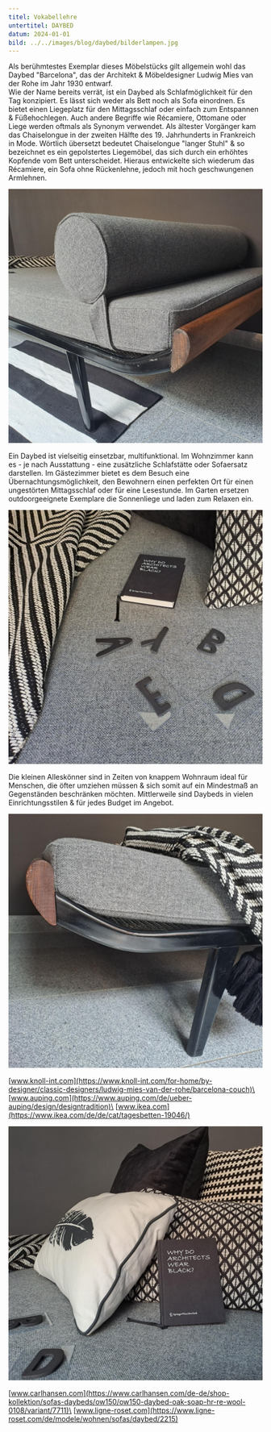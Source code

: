 ```yaml
---
titel: Vokabellehre
untertitel: DAYBED
datum: 2024-01-01
bild: ../../images/blog/daybed/bilderlampen.jpg
---
```


Als berühmtestes Exemplar dieses Möbelstücks gilt allgemein wohl das Daybed "Barcelona", das der Architekt & Möbeldesigner Ludwig Mies van der Rohe im Jahr 1930 entwarf.\
Wie der Name bereits verrät, ist ein Daybed als Schlafmöglichkeit für den Tag konzipiert. Es lässt sich weder als Bett noch als Sofa einordnen. Es bietet einen Liegeplatz für den Mittagsschlaf oder einfach zum Entspannen & Füßehochlegen. Auch andere Begriffe wie Récamiere, Ottomane oder Liege werden oftmals als Synonym verwendet. Als ältester Vorgänger kam das Chaiselongue in der zweiten Hälfte des 19. Jahrhunderts in Frankreich in Mode. Wörtlich übersetzt bedeutet Chaiselongue "langer Stuhl" & so bezeichnet es ein gepolstertes Liegemöbel, das sich durch ein erhöhtes Kopfende vom Bett unterscheidet. Hieraus entwickelte sich wiederum das Récamiere, ein Sofa ohne Rückenlehne, jedoch mit hoch geschwungenen Armlehnen.

![Kopfende](../../images/blog/daybed/kopfende.jpg)

Ein Daybed ist vielseitig einsetzbar, multifunktional.
Im Wohnzimmer kann es - je nach Ausstattung - eine zusätzliche Schlafstätte oder Sofaersatz darstellen. Im Gästezimmer bietet es dem Besuch eine Übernachtungsmöglichkeit, den Bewohnern einen perfekten Ort für einen ungestörten Mittagsschlaf oder für eine Lesestunde. Im Garten ersetzen outdoorgeeignete Exemplare die Sonnenliege und laden zum Relaxen ein.

![Buchstaben auf Daybed](../../images/blog/daybed/buchstaben.jpg)

Die kleinen Alleskönner sind in Zeiten von knappem Wohnraum ideal für Menschen, die öfter umziehen müssen & sich somit auf ein Mindestmaß an Gegenständen beschränken möchten. Mittlerweile sind Daybeds in vielen Einrichtungsstilen & für jedes Budget im Angebot.

![Fußende](../../images/blog/daybed/fussende.jpg)

[www.knoll-int.com](https://www.knoll-int.com/for-home/by-designer/classic-designers/ludwig-mies-van-der-rohe/barcelona-couch)\
[www.auping.com](https://www.auping.com/de/ueber-auping/design/designtradition)\
[www.ikea.com](https://www.ikea.com/de/de/cat/tagesbetten-19046/)

![Kissen mit Buch](../../images/blog/daybed/kissen-mit-buch.jpg)

[www.carlhansen.com](https://www.carlhansen.com/de-de/shop-kollektion/sofas-daybeds/ow150/ow150-daybed-oak-soap-hr-re-wool-0108/variant/7711)\
[www.ligne-roset.com](https://www.ligne-roset.com/de/modele/wohnen/sofas/daybed/2215)
